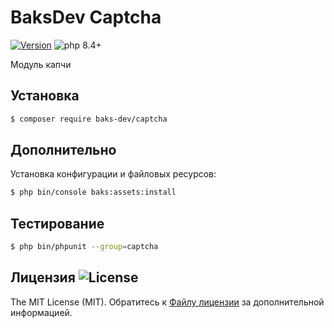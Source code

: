 # BaksDev Captcha

[![Version](https://img.shields.io/badge/version-7.2.1-blue)](https://github.com/baks-dev/captcha/releases)
![php 8.4+](https://img.shields.io/badge/php-min%208.4-red.svg)

Модуль капчи

## Установка

``` bash
$ composer require baks-dev/captcha
```

## Дополнительно

Установка конфигурации и файловых ресурсов:

``` bash
$ php bin/console baks:assets:install
```

## Тестирование

``` bash
$ php bin/phpunit --group=captcha
```

## Лицензия ![License](https://img.shields.io/badge/MIT-green)

The MIT License (MIT). Обратитесь к [Файлу лицензии](LICENSE.md) за дополнительной информацией.
